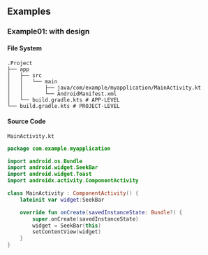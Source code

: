 ## Examples
### Example01: with design
#### File System
```
.Project
├── app
│   ├── src
│   │   └── main
│   │       ├── java/com/example/myapplication/MainActivity.kt
│   │       └── AndroidManifest.xml
│   └── build.gradle.kts # APP-LEVEL
└── build.gradle.kts # PROJECT-LEVEL
```

#### Source Code
`MainActivity.kt`
```kotlin
package com.example.myapplication

import android.os.Bundle
import android.widget.SeekBar
import android.widget.Toast
import androidx.activity.ComponentActivity

class MainActivity : ComponentActivity() {
    lateinit var widget:SeekBar

    override fun onCreate(savedInstanceState: Bundle?) {
        super.onCreate(savedInstanceState)
        widget = SeekBar(this)
        setContentView(widget)
    }
}
```
